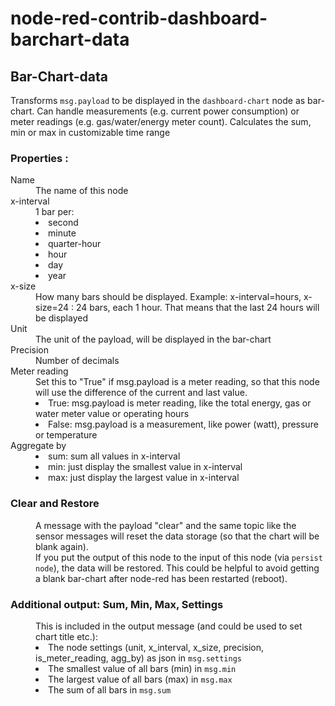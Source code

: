 # node-red-contrib-dashboard-barchart-data

<h2>Bar-Chart-data</h2>
<p>Transforms <code>msg.payload</code> to be displayed in the <code>dashboard-chart</code> node as bar-chart. Can handle measurements (e.g. current power consumption) or meter readings (e.g. gas/water/energy meter count). 
  Calculates the sum, min or max in customizable time range</p>

<h3> Properties :</h3>
  <dl class="message-properties">
    <dt>Name
      <dd>The name of this node</dd>
    </dt>

<dt>x-interval
      <dd>1 bar per:
        <li>second</li>
        <li>minute</li>
        <li>quarter-hour</li>
        <li>hour</li>
        <li>day</li> 
        <li>year</li> 
      </dd>
    </dt>
  
<dt>x-size
    <dd>How many bars should be displayed. Example: x-interval=hours, x-size=24 : 24 bars, each 1 hour. That means that the last 24 hours will be displayed</dd>
  </dt>  
  
  <dt>Unit
    <dd>The unit of the payload, will be displayed in the bar-chart</dd>
  </dt>  

  <dt>Precision
    <dd>Number of decimals</dd>
  </dt>  
  
  <dt>Meter reading
    <dd>Set this to "True" if msg.payload is a meter reading, so that this node will use the difference of the current and last value.
      <li>True: msg.payload is meter reading, like the total energy, gas or water meter value or operating hours</li>
      <li>False: msg.payload is a measurement, like power (watt), pressure or temperature</li> 
    </dd>
  </dt>  
  
  <dt>Aggregate by
    <dd>
      <li>sum: sum all values in x-interval</li>
      <li>min: just display the smallest value in x-interval</li> 
      <li>max: just display the largest value in x-interval</li> 
    </dd>
  </dt>  
  </dl>

  <h3>Clear and Restore</h3>
  <dl>
    <dd>A message with the payload "clear" and the same topic like the sensor messages will reset the data storage (so that the chart will be blank again).<br>
      If you put the output of this node to the input of this node (via <code>persist node</code>), the data will be restored. 
      This could be helpful to avoid getting a blank bar-chart after node-red has been restarted (reboot).
    </dd>  
  </dl>
  
  
  <h3>Additional output: Sum, Min, Max, Settings</h3>
  <dl>
    <dd>This is included in the output message (and could be used to set chart title etc.):
      <li>The node settings (unit, x_interval, x_size, precision, is_meter_reading, agg_by) as json in <code>msg.settings</code></li>
      <li>The smallest value of all bars (min) in <code>msg.min</code></li>
      <li>The largest value of all bars (max) in <code>msg.max</code></li>
      <li>The sum of all bars in <code>msg.sum</code></li>
    </dd>  
  </dl>
